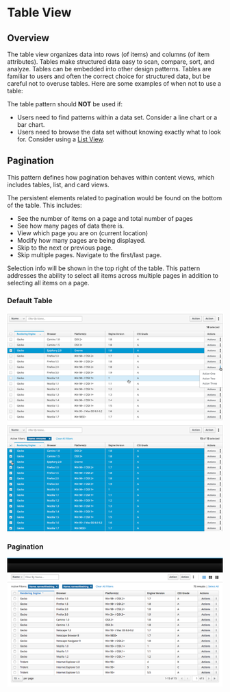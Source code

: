 # Table View

## Overview

The table view organizes data into rows (of items) and columns (of item attributes). Tables make structured data easy to scan, compare, sort, and analyze. Tables can be embedded into other design patterns. Tables are familiar to users and often the correct choice for structured data, but be careful not to overuse tables. Here are some examples of when not to use a table:

The table pattern should **NOT** be used if:

- Users need to find patterns within a data set. Consider a line chart or a bar chart.
- Users need to browse the data set without knowing exactly what to look for. Consider using a [List View](https://www.patternfly.org/pattern-library/content-views/list-view/#/api).

## Pagination

This pattern defines how pagination behaves within content views, which includes tables, list, and card views.

The persistent elements related to pagination would be found on the bottom of the table.  This includes:

* See the number of items on a page and total number of pages
* See how many pages of data there is.
* View which page you are on (current location)
* Modify how many pages are being displayed.
* Skip to the next or previous page.
* Skip multiple pages.
Navigate to the first/last page.

Selection info will be shown in the top right of the table. This pattern addresses the ability to select all items across multiple pages in addition to selecting all items on a page.

### Default Table

![default table](img/table-example.png)

### Pagination

![pagination](img/pagination_overview.png)
